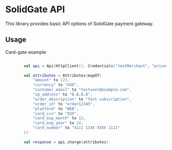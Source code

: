 # SolidGate API


This library provides basic API options of SolidGate payment gateway.

## Usage

Card-gate example

```kotlin

        val api = Api(HttpClient(), Credentials("testMerchant", "private0-test-test-test-key123456789"))
        
        val attributes = Attributes(mapOf(
            "amount" to 123,
            "currency" to "USD",
            "customer_email" to "testuser@example.com",
            "ip_address" to "8.8.8.8",
            "order_description" to "Test subscription",
            "order_id" to "order12345",
            "platform" to "WEB",
            "card_cvv" to "XXX",
            "card_exp_month" to 12,
            "card_exp_year" to 24,
            "card_number" to "4111 11XX XXXX 1111"
        ))
        
        val response = api.charge(attributes)

```



